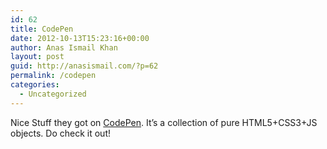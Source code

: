 ```yaml
---
id: 62
title: CodePen
date: 2012-10-13T15:23:16+00:00
author: Anas Ismail Khan
layout: post
guid: http://anasismail.com/?p=62
permalink: /codepen
categories:
  - Uncategorized
---
```

Nice Stuff they got on [CodePen](http://codepen.io/). It&#8217;s a collection of pure HTML5+CSS3+JS objects. Do check it out!